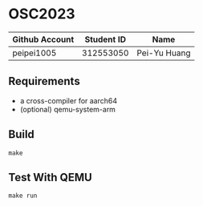 # OSC2023

| Github Account | Student ID | Name          |
|----------------|------------|---------------|
| peipei1005 | 312553050    | Pei-Yu Huang |

## Requirements

* a cross-compiler for aarch64
* (optional) qemu-system-arm

## Build 

```
make
```

## Test With QEMU

```
make run
```
